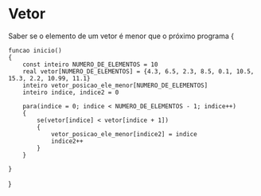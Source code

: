 # Vetor
Saber se o elemento de um vetor é menor que o próximo
programa
{
	
	funcao inicio()
	{
		const inteiro NUMERO_DE_ELEMENTOS = 10
		real vetor[NUMERO_DE_ELEMENTOS] = {4.3, 6.5, 2.3, 8.5, 0.1, 10.5, 15.3, 2.2, 10.99, 11.1}
		inteiro vetor_posicao_ele_menor[NUMERO_DE_ELEMENTOS]
		inteiro indice, indice2 = 0

		para(indice = 0; indice < NUMERO_DE_ELEMENTOS - 1; indice++)
		{
			se(vetor[indice] < vetor[indice + 1])
			{
				vetor_posicao_ele_menor[indice2] = indice
				indice2++
			}
		}
		
	}
}

